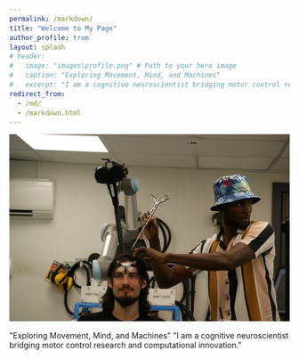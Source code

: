 ```yaml
---
permalink: /markdown/
title: "Welcome to My Page"
author_profile: true
layout: splash
# header:
#   image: "images\profile.png" # Path to your hero image
#   caption: "Exploring Movement, Mind, and Machines"
#   excerpt: "I am a cognitive neuroscientist bridging motor control research and computational innovation."
redirect_from: 
  - /md/
  - /markdown.html
---
```

 
<img src='/images/lab/tms_lab.JPG'> 

"Exploring Movement, Mind, and Machines"
"I am a cognitive neuroscientist bridging motor control research and computational innovation."
